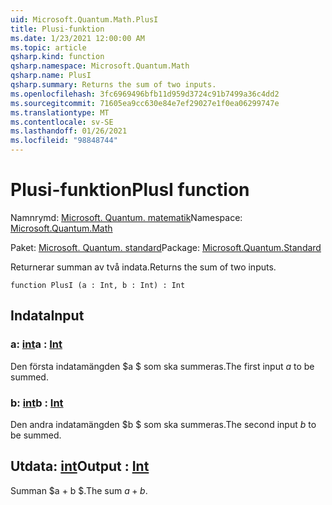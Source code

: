 ```yaml
---
uid: Microsoft.Quantum.Math.PlusI
title: Plusi-funktion
ms.date: 1/23/2021 12:00:00 AM
ms.topic: article
qsharp.kind: function
qsharp.namespace: Microsoft.Quantum.Math
qsharp.name: PlusI
qsharp.summary: Returns the sum of two inputs.
ms.openlocfilehash: 3fc6969496bfb11d959d3724c91b7499a36c4dd2
ms.sourcegitcommit: 71605ea9cc630e84e7ef29027e1f0ea06299747e
ms.translationtype: MT
ms.contentlocale: sv-SE
ms.lasthandoff: 01/26/2021
ms.locfileid: "98848744"
---
```

# <a name="plusi-function"></a><span data-ttu-id="bf8fe-102">Plusi-funktion</span><span class="sxs-lookup"><span data-stu-id="bf8fe-102">PlusI function</span></span>

<span data-ttu-id="bf8fe-103">Namnrymd: [Microsoft. Quantum. matematik](xref:Microsoft.Quantum.Math)</span><span class="sxs-lookup"><span data-stu-id="bf8fe-103">Namespace: [Microsoft.Quantum.Math](xref:Microsoft.Quantum.Math)</span></span>

<span data-ttu-id="bf8fe-104">Paket: [Microsoft. Quantum. standard](https://nuget.org/packages/Microsoft.Quantum.Standard)</span><span class="sxs-lookup"><span data-stu-id="bf8fe-104">Package: [Microsoft.Quantum.Standard](https://nuget.org/packages/Microsoft.Quantum.Standard)</span></span>


<span data-ttu-id="bf8fe-105">Returnerar summan av två indata.</span><span class="sxs-lookup"><span data-stu-id="bf8fe-105">Returns the sum of two inputs.</span></span>

```qsharp
function PlusI (a : Int, b : Int) : Int
```


## <a name="input"></a><span data-ttu-id="bf8fe-106">Indata</span><span class="sxs-lookup"><span data-stu-id="bf8fe-106">Input</span></span>

### <a name="a--int"></a><span data-ttu-id="bf8fe-107">a: [int](xref:microsoft.quantum.lang-ref.int)</span><span class="sxs-lookup"><span data-stu-id="bf8fe-107">a : [Int](xref:microsoft.quantum.lang-ref.int)</span></span>

<span data-ttu-id="bf8fe-108">Den första indatamängden $a $ som ska summeras.</span><span class="sxs-lookup"><span data-stu-id="bf8fe-108">The first input $a$ to be summed.</span></span>


### <a name="b--int"></a><span data-ttu-id="bf8fe-109">b: [int](xref:microsoft.quantum.lang-ref.int)</span><span class="sxs-lookup"><span data-stu-id="bf8fe-109">b : [Int](xref:microsoft.quantum.lang-ref.int)</span></span>

<span data-ttu-id="bf8fe-110">Den andra indatamängden $b $ som ska summeras.</span><span class="sxs-lookup"><span data-stu-id="bf8fe-110">The second input $b$ to be summed.</span></span>



## <a name="output--int"></a><span data-ttu-id="bf8fe-111">Utdata: [int](xref:microsoft.quantum.lang-ref.int)</span><span class="sxs-lookup"><span data-stu-id="bf8fe-111">Output : [Int](xref:microsoft.quantum.lang-ref.int)</span></span>

<span data-ttu-id="bf8fe-112">Summan $a + b $.</span><span class="sxs-lookup"><span data-stu-id="bf8fe-112">The sum $a + b$.</span></span>